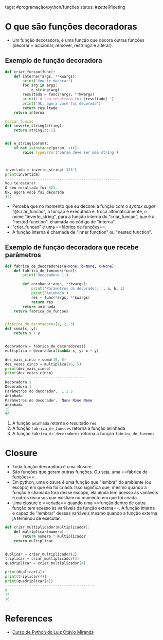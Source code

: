 tags: #programação/python/funções 
status: #zettel/fleeting
# O que são funções decoradoras
- Um função decoradora, é uma função que decora outras funções (decorar = adicionar, remover, restringir e alterar).

## Exemplo de função decoradora
```Python
def criar_funcao(func):
    def interna(*args, **kwargs):
        print('Vou te decorar')
        for arg in args:
            e_string(arg)
        resultado = func(*args, **kwargs)
        print(f'O seu resultado foi {resultado}.')
        print('Ok, agora você foi decorada')
        return resultado
    return interna

@criar_funcao
def inverte_string(string):
    return string[::-1]


def e_string(param):
    if not isinstance(param, str):
        raise TypeError('param deve ser uma string')



invertida = inverte_string('123')
print(invertida)
----------------------------------------------------
Vou te decorar
O seu resultado foi 321.
Ok, agora você foi decorada
321
```
- Perceba que no momento que eu decorei a função com o *syntax sugar* "@criar_funcao", a função é executada e, troca altomaticamente, o nome "inverte_string", para a função interna do "criar_funcao", que é a "nested function", chamada no código de "interna".
- "criar_funcao" é uma ==fábrica de funções==.
- A função interna é chamada de "inner function" ou "nested function".

## Exemplo de função decoradora que recebe parâmetros
```Python
def fabrica_de_decoradores(a=None, b=None, c=None):
    def fabrica_de_funcoes(func):
        print('Decoradora 1')

        def aninhada(*args, **kwargs):
            print('Parâmetros do decorador, ', a, b, c)
            print('Aninhada')
            res = func(*args, **kwargs)
            return res
        return aninhada
    return fabrica_de_funcoes


@fabrica_de_decoradores(1, 2, 3)
def soma(x, y):
    return x + y


decoradora = fabrica_de_decoradores()
multiplica = decoradora(lambda x, y: x * y)

dez_mais_cinco = soma(10, 5)
dez_vezes_cinco = multiplica(10, 5)
print(dez_mais_cinco)
print(dez_vezes_cinco)
------------------------------------
Decoradora 1
Decoradora 1
Parâmetros do decorador,  1 2 3
Aninhada
Parâmetros do decorador,  None None None
Aninhada
15
50
```
1.  A função `aninhada` retorna o resultado `res`
2.  A função `fabrica_de_funcoes` retorna a função aninhada
3.  A função `fabrica_de_decoradores` retorna a função `fabrica_de_funcoes`

# Closure
- Toda função decoradora é uma closure.
- São funções que geram outras funções. Ou seja, uma ==fábrica de funções==.
- Em python, uma closure é uma função que "lembra" do ambiente (ou escopo) em que ela foi criada. Isso significa que, mesmo quando a função é chamada fora desse escopo, ela ainda tem acesso às variáveis ​​e outros recursos que existiam no momento em que foi criada.
- Uma closure é ==criada== quando uma ==função dentro de outra função tem acesso às variáveis ​​da função externa==. A função interna é capaz de "lembrar" dessas variáveis ​​mesmo quando a função externa já terminou de executar.

```python
def criar_multiplicador(multiplicador):
    def multiplicar(numero):
        return numero * multiplicador
    return multiplicar
  

duplicar = criar_multiplicador(2)
triplicar = criar_multiplicador(3)
quadriplicar = criar_multiplicador(4)

print(duplicar(4))
print(triplicar(4))
print(quadriplicar(4))
-----------------------------------------
8
12
16
```

# References
- [Curso de Python do Luiz Otávio Miranda](https://www.udemy.com/user/luiz-otavio-miranda)
